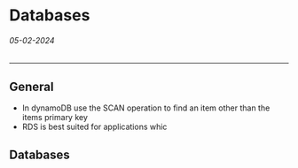 # Databases
###### 05-02-2024
---
## General
- In dynamoDB use the SCAN operation to find an item other than the items primary key
- RDS is best suited for applications whic
## Databases